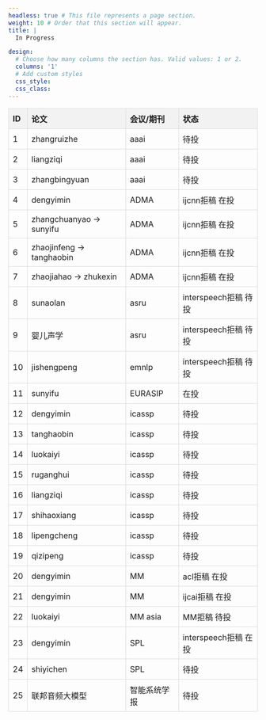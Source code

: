 ```yaml
---
headless: true # This file represents a page section.
weight: 10 # Order that this section will appear.
title: |
  In Progress

design:
  # Choose how many columns the section has. Valid values: 1 or 2.
  columns: '1'
  # Add custom styles
  css_style:
  css_class:
---
```

<style>
  table {
    border-collapse: collapse;
  }

  th {
    background-color: #f2f2f2;
    border: 1px solid #ddd;
    padding: 8px;
    text-align: left;
  }

  td {
    border: 1px solid #ddd;
    padding: 8px;
  }
</style>
<div align=center>



<table>
  <tr>
    <th>ID</th>
    <th>论文</th>
    <th>会议/期刊</th>
    <th>状态</th>
  </tr>
  <tr>
    <td>1</td>
    <td>zhangruizhe</td>
    <td>aaai</td>
    <td>待投</td>
  </tr>
  <tr>
    <td>2</td>
    <td>liangziqi</td>
    <td>aaai</td>
    <td>待投</td>
  </tr>
  <tr>
    <td>3</td>
    <td>zhangbingyuan</td>
    <td>aaai</td>
    <td>待投</td>
  </tr>
  <tr>
    <td>4</td>
    <td>dengyimin</td>
    <td>ADMA</td>
    <td>ijcnn拒稿 在投</td>
  </tr>
  <tr>
    <td>5</td>
    <td>zhangchuanyao -&gt; sunyifu</td>
    <td>ADMA</td>
    <td>ijcnn拒稿 在投</td>
  </tr>
  <tr>
    <td>6</td>
    <td>zhaojinfeng -&gt; tanghaobin</td>
    <td>ADMA</td>
    <td>ijcnn拒稿 在投</td>
  </tr>
  <tr>
    <td>7</td>
    <td>zhaojiahao -&gt; zhukexin</td>
    <td>ADMA</td>
    <td>ijcnn拒稿 在投</td>
  </tr>
  <tr>
    <td>8</td>
    <td>sunaolan</td>
    <td>asru</td>
    <td>interspeech拒稿 待投</td>
  </tr>
  <tr>
    <td>9</td>
    <td>婴儿声学</td>
    <td>asru</td>
    <td>interspeech拒稿 待投</td>
  </tr>
  <tr>
    <td>10</td>
    <td>jishengpeng</td>
    <td>emnlp</td>
    <td>interspeech拒稿 待投</td>
  </tr>
  <tr>
    <td>11</td>
    <td>sunyifu</td>
    <td>EURASIP</td>
    <td>在投</td>
  </tr>
  <tr>
    <td>12</td>
    <td>dengyimin</td>
    <td>icassp</td>
    <td>待投</td>
  </tr>
  <tr>
    <td>13</td>
    <td>tanghaobin</td>
    <td>icassp</td>
    <td>待投</td>
  </tr>
  <tr>
    <td>14</td>
    <td>luokaiyi</td>
    <td>icassp</td>
    <td>待投</td>
  </tr>
  <tr>
    <td>15</td>
    <td>ruganghui</td>
    <td>icassp</td>
    <td>待投</td>
  </tr>
  <tr>
    <td>16</td>
    <td>liangziqi</td>
    <td>icassp</td>
    <td>待投</td>
  </tr>
  <tr>
    <td>17</td>
    <td>shihaoxiang</td>
    <td>icassp</td>
    <td>待投</td>
  </tr>
  <tr>
    <td>18</td>
    <td>lipengcheng</td>
    <td>icassp</td>
    <td>待投</td>
  </tr>
  <tr>
    <td>19</td>
    <td>qizipeng</td>
    <td>icassp</td>
    <td>待投</td>
  </tr>
  <tr>
    <td>20</td>
    <td>dengyimin</td>
    <td>MM</td>
    <td>acl拒稿 在投</td>
  </tr>
  <tr>
    <td>21</td>
    <td>dengyimin</td>
    <td>MM</td>
    <td>ijcai拒稿 在投</td>
  </tr>
  <tr>
    <td>22</td>
    <td>luokaiyi</td>
    <td>MM asia</td>
    <td>MM拒稿 待投</td>
  </tr>
  <tr>
    <td>23</td>
    <td>dengyimin</td>
    <td>SPL</td>
    <td>interspeech拒稿 在投</td>
  </tr>
  <tr>
    <td>24</td>
    <td>shiyichen</td>
    <td>SPL</td>
    <td>待投</td>
  </tr>
  <tr>
    <td>25</td>
    <td>联邦音频大模型</td>
    <td>智能系统学报</td>
    <td>待投</td>
  </tr>
</table>




</div>